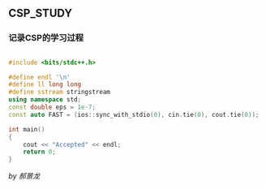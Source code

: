 ## CSP_STUDY

### 记录CSP的学习过程



```C++

#include <bits/stdc++.h>

#define endl '\n'
#define ll long long
#define sstream stringstream
using namespace std;
const double eps = 1e-7;
const auto FAST = (ios::sync_with_stdio(0), cin.tie(0), cout.tie(0));

int main()
{
    cout << "Accepted" << endl;
    return 0;
}

```

*by 郝景龙*

